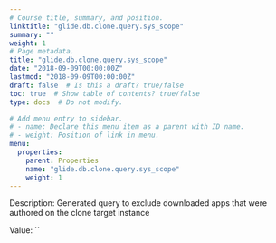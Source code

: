 ```yaml
---
# Course title, summary, and position.
linktitle: "glide.db.clone.query.sys_scope"
summary: ""
weight: 1
# Page metadata.
title: "glide.db.clone.query.sys_scope"
date: "2018-09-09T00:00:00Z"
lastmod: "2018-09-09T00:00:00Z"
draft: false  # Is this a draft? true/false
toc: true  # Show table of contents? true/false
type: docs  # Do not modify.

# Add menu entry to sidebar.
# - name: Declare this menu item as a parent with ID name.
# - weight: Position of link in menu.
menu:
  properties:
    parent: Properties
    name: "glide.db.clone.query.sys_scope"
    weight: 1
---
```


Description: Generated query to exclude downloaded apps that were authored on the clone target instance


Value: ``